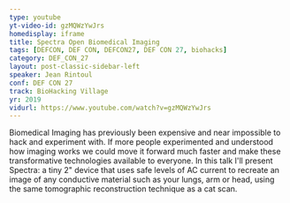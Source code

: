 ```yaml
---
type: youtube
yt-video-id: gzMQWzYwJrs
homedisplay: iframe
title: Spectra Open Biomedical Imaging
tags: [DEFCON, DEF CON, DEFCON27, DEF CON 27, biohacks]
category: DEF_CON_27
layout: post-classic-sidebar-left
speaker: Jean Rintoul
conf: DEF CON 27
track: BioHacking Village
yr: 2019
vidurl: https://www.youtube.com/watch?v=gzMQWzYwJrs
---
```

Biomedical Imaging has previously been expensive and near impossible to hack and experiment with. If more people experimented and understood how imaging works we could move it forward much faster and make these transformative technologies available to everyone. In this talk I'll present Spectra: a tiny 2" device that uses safe levels of AC current to recreate an image of any conductive material such as your lungs, arm or head, using the same tomographic reconstruction technique as a cat scan.